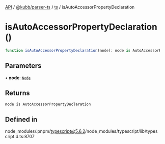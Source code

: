 [API](../../../../../packages.md) / [@kubb/parser-ts](../../../index.md) / [ts](../index.md) / isAutoAccessorPropertyDeclaration

# isAutoAccessorPropertyDeclaration()

```ts
function isAutoAccessorPropertyDeclaration(node): node is AutoAccessorPropertyDeclaration
```

## Parameters

• **node**: [`Node`](../interfaces/Node.md)

## Returns

`node is AutoAccessorPropertyDeclaration`

## Defined in

node\_modules/.pnpm/typescript@5.6.2/node\_modules/typescript/lib/typescript.d.ts:8707
